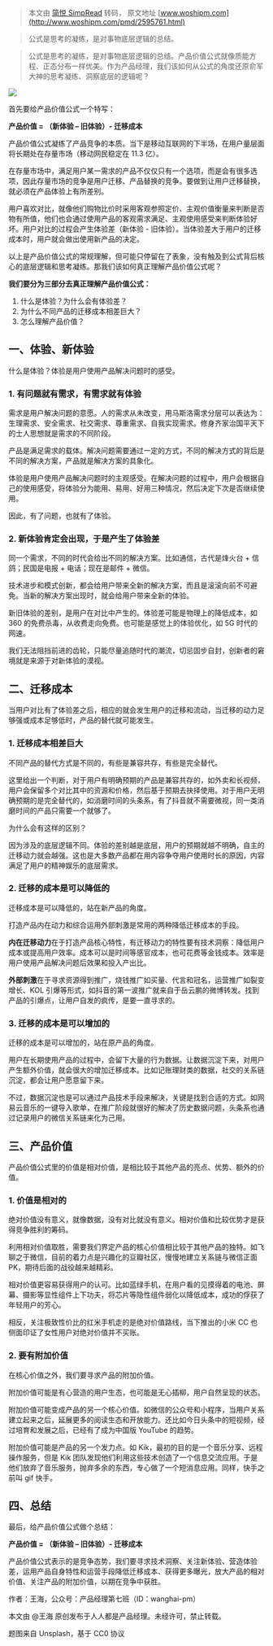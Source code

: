 > 本文由 [简悦 SimpRead](http://ksria.com/simpread/) 转码， 原文地址 [www.woshipm.com](http://www.woshipm.com/pmd/2595761.html)

> 公式是思考的凝练，是对事物底层逻辑的总结。

> 公式是思考的凝练，是对事物底层逻辑的总结。产品价值公式就像质能方程、正态分布一样优美。作为产品经理，我们该如何从公式的角度还原俞军大神的思考凝练、洞察底层的逻辑呢？

![](http://image.woshipm.com/wp-files/2019/07/OoQpcy8pj83yjDpf3YWJ.png)

首先要给产品价值公式一个特写：

**产品价值 = （新体验 – 旧体验）- 迁移成本**

产品价值公式凝练了产品竞争的本质。当下是移动互联网的下半场，在用户量层面将长期处在存量市场（移动网民稳定在 11.3 亿）。

在存量市场中，满足用户某一需求的产品不仅仅只有一个选项，而是会有很多选项，因此存量市场的竞争是用户迁移、产品替换的竞争。要做到让用户迁移替换，就必须在产品体验上有所差别。

用户喜欢对比，就像他们购物比价时采用客观参照定价、主观价值衡量来判断是否物有所值，他们也会通过使用产品的客观需求满足、主观使用感受来判断体验好坏。用户对比的过程会产生体验差（新体验 - 旧体验）。当体验差大于用户的迁移成本时，用户就会做出使用新产品的决定。

以上是产品价值公式的常规理解，但可能只停留在了表象，没有触及到公式背后核心的底层逻辑和思考凝练。那我们该如何真正理解产品价值公式呢？

**我们要分为三部分去真正理解产品价值公式：**

1.  什么是体验？为什么会有体验差？
2.  为什么不同产品的迁移成本相差巨大？
3.  怎么理解产品价值？

一、体验、新体验
--------

什么是体验？体验是用户使用产品解决问题时的感受。

### 1. 有问题就有需求，有需求就有体验

需求是用户解决问题的意愿。人的需求从未改变，用马斯洛需求分层可以表达为：生理需求、安全需求、社交需求、尊重需求、自我实现需求。修身齐家治国平天下的士人思想就是需求的不同阶段。

产品是满足需求的载体。解决问题需要通过一定的方式，不同的解决方式的背后是不同的解决方案，产品就是解决方案的具象化。

体验是用户使用产品解决问题时的主观感受。在解决问题的过程中，用户会根据自己的使用感受，将体验分为能用、易用、好用三种情况，然后决定下次是否继续使用。

因此，有了问题，也就有了体验。

### 2. 新体验肯定会出现，于是产生了体验差

同一个需求，不同的时代会给出不同的解决方案。比如通信，古代是烽火台 + 信鸽；民国是电报 + 电话；现在是邮件 + 微信。

技术进步和模式创新，都会给用户带来全新的解决方案，而且是滚滚向前不可避免。当新的解决方案出现时，就会给用户带来全新的体验。

新旧体验的差别，是用户在对比中产生的。体验差可能是物理上的降低成本，如 360 的免费杀毒，从收费走向免费。也可能是感觉上的体验优化，如 5G 时代的网速。

我们无法阻挡前进的齿轮，只能尽量追随时代的潮流，切忌固步自封，创新者的窘境就是来源于对新体验的漠视。

二、迁移成本
------

当用户对比有了体验差之后，相应的就会发生用户的迁移和流动，当迁移的动力足够强或成本足够低时，产品的替代就可能发生。

### 1. 迁移成本相差巨大

不同产品的替代方式是不同的，有些是兼容共存，有些是完全替代。

这里给出一个判断，对于用户有明确预期的产品是兼容共存的，如外卖和长视频，用户会保留多个对比其中的资源和价格，然后基于预期去抉择使用。对于用户无明确预期的是完全替代的，如消磨时间的头条系，有了抖音就不需要微视，同一类消磨时间的产品只需要一个就够了。

为什么会有这样的区别？

因为涉及的底层逻辑不同。体验的差别越是底层，用户的预期就越不明确，自主的迁移动力就会越强。这也是大多数产品都在用内容争夺用户使用时长的原因，内容满足了用户的精神娱乐的底层需求。

### 2. 迁移的成本是可以降低的

迁移成本是可以降低的，站在新产品的角度。

打造产品内在动力和综合运用外部刺激是常用的两种降低迁移成本的手段。

**内在迁移动力**在于打造产品核心特性，有迁移动力的特性要有技术洞察：降低用户成本或提高用户效率。成本可以是时间等感官成本，也可花费等金钱成本。效率是用户使用产品解决问题后效果和投入产出比。

**外部刺激**在于寻求资源得到推广，烧钱推广如买量、代言和冠名，运营推广如裂变增长、KOL 引爆等形式，如抖音的第一波推广就来自于岳云鹏的微博转发。找到产品的引爆点，让用户自发的疯传，是要一直寻求的。

### 3. 迁移的成本是可以增加的

迁移的成本是可以增加的，站在原产品的角度。

用户在长期使用产品的过程中，会留下大量的行为数据。让数据沉淀下来，对用户产生额外价值，就会很大的增加迁移成本。比如记账理财类的数据，社交的关系链沉淀，都会让用户愿意留下来。

不过，数据沉淀也是可以通过产品技术手段来解决，关键是找到合适的方式。如网易云音乐的一键导入歌单，在推广阶段就很好的解决了历史数据问题，头条系也通过记录用户的微信关系链来化为己用。

三、产品价值
------

产品价值公式里的价值是相对价值，是相比较于其他产品的亮点、优势、额外的价值。

### 1. 价值是相对的

绝对价值没有意义，就像数据，没有对比就没有意义。相对价值和比较优势才是获得竞争胜利的筹码。

利用相对价值取胜，需要我们界定产品的核心价值相比较于其他产品的独特。如飞聊之于微信，目前的着力点是兴趣化的豆瓣社区，慢慢地建立关系链与微信正面 PK，期待后面的战役越来越精彩。

相对价值更容易获得用户的认可。比如蓝绿手机，在用户看的见摸得着的电池、屏幕、摄影等显性组件上下功夫，将芯片等隐性组件弱化以降低成本，成功的俘获了年轻用户的芳心。

相反，关注极致性价比的红米手机走的是绝对价值路线，当下推出的小米 CC 也侧面印证了女性用户对绝对价值并不买账。

### 2. 要有附加价值

在核心价值之外，我们要寻求产品的附加价值。

附加价值可能是有心营造的用户生态，也可能是无心插柳，用户自然呈现的状态。

附加价值可能变成产品的另一个核心价值。如微信的公众号和小程序，当用户关系建立起来之后，延展更多的阅读生态和开放能力。还比如今日头条中的短视频，经过培育和发展之后，已经有了成为中国版 YouTube 的趋势。

附加价值可能是产品的另一个发力点。如 Kik，最初的目的是一个音乐分享、远程操作服务，但是 Kik 团队发现他们利用这些技术创造了一个信息交流应用。于是他们放弃了音乐服务，抛弃多余的东西，专心做了一个短消息应用。同样，快手之前叫 gif 快手。

四、总结
----

最后，给产品价值公式做个总结：

**产品价值 = （新体验 – 旧体验）- 迁移成本**

产品价值公式表示的是竞争态势，我们要寻求技术洞察、关注新体验、营造体验差，运用产品自身特性和运营手段降低迁移成本、获得更多曝光，放大产品的相对价值、关注产品的附加价值，以期在竞争中获胜。

作者：王海，公众号：产品经理第七班（ID：wanghai-pm）

本文由 @王海 原创发布于人人都是产品经理。未经许可，禁止转载。

题图来自 Unsplash，基于 CC0 协议